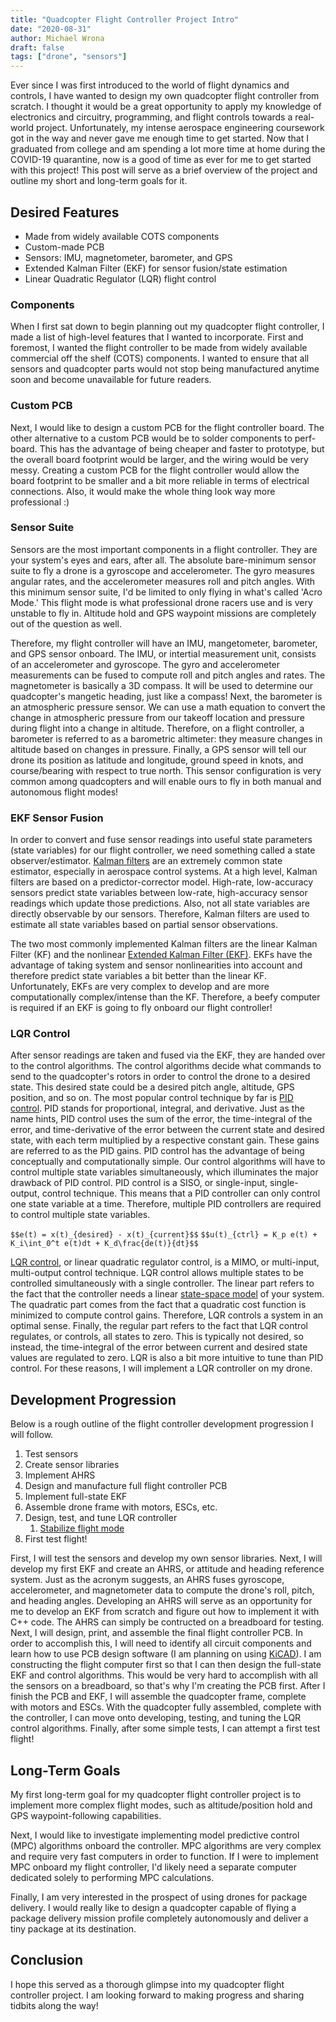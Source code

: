 ```yaml
---
title: "Quadcopter Flight Controller Project Intro"
date: "2020-08-31"
author: Michael Wrona
draft: false
tags: ["drone", "sensors"]
---
```


Ever since I was first introduced to the world of flight dynamics and controls, I have wanted to design my own quadcopter flight controller from scratch. I thought it would be a great opportunity to apply my knowledge of electronics and circuitry, programming, and flight controls towards a real-world project. Unfortunately, my intense aerospace engineering coursework got in the way and never gave me enough time to get started. Now that I graduated from college and am spending a lot more time at home during the COVID-19 quarantine, now is a good of time as ever for me to get started with this project! This post will serve as a brief overview of the project and outline my short and long-term goals for it.

## Desired Features

* Made from widely available COTS components
* Custom-made PCB
* Sensors: IMU, magnetometer, barometer, and GPS
* Extended Kalman Filter (EKF) for sensor fusion/state estimation
* Linear Quadratic Regulator (LQR) flight control

### Components

When I first sat down to begin planning out my quadcopter flight controller, I made a list of high-level features that I wanted to incorporate. First and foremost, I wanted the flight controller to be made from widely available commercial off the shelf (COTS) components. I wanted to ensure that all sensors and quadcopter parts would not stop being manufactured anytime soon and become unavailable for future readers.

### Custom PCB

Next, I would like to design a custom PCB for the flight controller board. The other alternative to a custom PCB would be to solder components to perf-board. This has the advantage of being cheaper and faster to prototype, but the overall board footprint would be larger, and the wiring would be very messy. Creating a custom PCB for the flight controller would allow the board footprint to be smaller and a bit more reliable in terms of electrical connections. Also, it would make the whole thing look way more professional :)

### Sensor Suite

Sensors are the most important components in a flight controller. They are your system's eyes and ears, after all. The absolute bare-minimum sensor suite to fly a drone is a gyroscope and accelerometer. The gyro measures angular rates, and the accelerometer measures roll and pitch angles. With this minimum sensor suite, I'd be limited to only flying in what's called 'Acro Mode.' This flight mode is what professional drone racers use and is very unstable to fly in. Altitude hold and GPS waypoint missions are completely out of the question as well.

Therefore, my flight controller will have an IMU, mangetometer, barometer, and GPS sensor onboard. The IMU, or intertial measurement unit, consists of an accelerometer and gyroscope. The gyro and accelerometer measurements can be fused to compute roll and pitch angles and rates. The magnetometer is basically a 3D compass. It will be used to determine our quadcopter's mangetic heading, just like a compass! Next, the barometer is an atmospheric pressure sensor. We can use a math equation to convert the change in atmospheric pressure from our takeoff location and pressure during flight into a change in altitude. Therefore, on a flight controller, a barometer is referred to as a barometric altimeter: they measure changes in altitude based on changes in pressure. Finally, a GPS sensor will tell our drone its position as latitude and longitude, ground speed in knots, and course/bearing with respect to true north. This sensor configuration is very common among quadcopters and will enable ours to fly in both manual and autonomous flight modes!

### EKF Sensor Fusion

In order to convert and fuse sensor readings into useful state parameters (state variables) for our flight controller, we need something called a state observer/estimator. [Kalman filters](https://en.wikipedia.org/wiki/Kalman_filter) are an extremely common state estimator, especially in aerospace control systems. At a high level, Kalman filters are based on a predictor-corrector model. High-rate, low-accuracy sensors predict state variables between low-rate, high-accuracy sensor readings which update those predictions. Also, not all state variables are directly observable by our sensors. Therefore, Kalman filters are used to estimate all state variables based on partial sensor observations.

The two most commonly implemented Kalman filters are the linear Kalman Filter (KF) and the nonlinear [Extended Kalman Filter (EKF)](https://en.wikipedia.org/wiki/Extended_Kalman_filter). EKFs have the advantage of taking system and sensor nonlinearities into account and therefore predict state variables a bit better than the linear KF. Unfortunately, EKFs are very complex to develop and are more computationally complex/intense than the KF. Therefore, a beefy computer is required if an EKF is going to fly onboard our flight controller!

### LQR Control

After sensor readings are taken and fused via the EKF, they are handed over to the control algorithms. The control algorithms decide what commands to send to the quadcopter's rotors in order to control the drone to a desired state. This desired state could be a desired pitch angle, altitude, GPS position, and so on. The most popular control technique by far is [PID control](https://en.wikipedia.org/wiki/PID_controller#:~:text=A%20proportional%E2%80%93integral%E2%80%93derivative%20controller,applications%20requiring%20continuously%20modulated%20control.). PID stands for proportional, integral, and derivative. Just as the name hints, PID control uses the sum of the error, the time-integral of the error, and time-derivative of the error between the current state and desired state, with each term multiplied by a respective constant gain. These gains are referred to as the PID gains. PID control has the advantage of being conceptually and computationally simple. Our control algorithms will have to control multiple state variables simultaneously, which illuminates the major drawback of PID control. PID control is a SISO, or single-input, single-output, control technique. This means that a PID controller can only control one state variable at a time. Therefore, multiple PID controllers are required to control multiple state variables.

`$$e(t) = x(t)_{desired} - x(t)_{current}$$`
`$$u(t)_{ctrl} = K_p e(t) + K_i\int_0^t e(t)dt + K_d\frac{de(t)}{dt}$$`

[LQR control](https://en.wikipedia.org/wiki/Linear%E2%80%93quadratic_regulator), or linear quadratic regulator control, is a MIMO, or multi-input, multi-output control technique. LQR control allows multiple states to be controlled simultaneously with a single controller. The linear part refers to the fact that the controller needs a linear [state-space model](https://en.wikipedia.org/wiki/State-space_representation#:~:text=The%20%22state%20space%22%20is%20the,variables%20are%20expressed%20as%20vectors.) of your system. The quadratic part comes from the fact that a quadratic cost function is minimized to compute control gains. Therefore, LQR controls a system in an optimal sense. Finally, the regular part refers to the fact that LQR control regulates, or controls, all states to zero. This is typically not desired, so instead, the time-integral of the error between current and desired state values are regulated to zero. LQR is also a bit more intuitive to tune than PID control. For these reasons, I will implement a LQR controller on my drone.

## Development Progression

Below is a rough outline of the flight controller development progression I will follow.

1. Test sensors
2. Create sensor libraries
3. Implement AHRS
4. Design and manufacture full flight controller PCB
5. Implement full-state EKF
6. Assemble drone frame with motors, ESCs, etc.
7. Design, test, and tune LQR controller
   1. [Stabilize flight mode](https://ardupilot.org/copter/docs/stabilize-mode.html)
8. First test flight!

First, I will test the sensors and develop my own sensor libraries. Next, I will develop my first EKF and create an AHRS, or attitude and heading reference system. Just as the acronym suggests, an AHRS fuses gyroscope, accelerometer, and magnetometer data to compute the drone's roll, pitch, and heading angles. Developing an AHRS will serve as an opportunity for me to develop an EKF from scratch and figure out how to implement it with C++ code. The AHRS can simply be contructed on a breadboard for testing. Next, I will design, print, and assemble the final flight controller PCB. In order to accomplish this, I will need to identify all circuit components and learn how to use PCB design software (I am planning on using [KiCAD](https://kicad-pcb.org/)). I am constructing the flight computer first so that I can then design the full-state EKF and control algorithms. This would be very hard to accomplish with all the sensors on a breadboard, so that's why I'm creating the PCB first. After I finish the PCB and EKF, I will assemble the quadcopter frame, complete with motors and ESCs. With the quadcopter fully assembled, complete with the controller, I can move onto developing, testing, and tuning the LQR control algorithms. Finally, after some simple tests, I can attempt a first test flight!

## Long-Term Goals

My first long-term goal for my quadcopter flight controller project is to implement more complex flight modes, such as altitude/position hold and GPS waypoint-following capabilities.

Next, I would like to investigate implementing model predictive control (MPC) algorithms onboard the controller. MPC algorithms are very complex and require very fast computers in order to function. If I were to implement MPC onboard my flight controller, I'd likely need a separate computer dedicated solely to performing MPC calculations.

Finally, I am very interested in the prospect of using drones for package delivery. I would really like to design a quadcopter capable of flying a package delivery mission profile completely autonomously and deliver a tiny package at its destination.


## Conclusion

I hope this served as a thorough glimpse into my quadcopter flight controller project. I am looking forward to making progress and sharing tidbits along the way!
